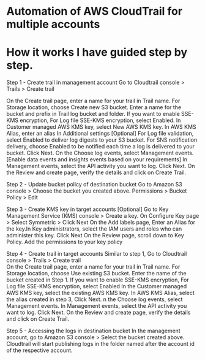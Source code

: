 # Automation of AWS CloudTrail for multiple accounts


# How it works I have guided step by step.

Step 1 - Create trail in management account
Go to Cloudtrail console > Trails > Create trail

On the Create trail page, enter a name for your trail in Trail name.
For Storage location, choose Create new S3 bucket.
Enter a name for the bucket and prefix  in Trail log bucket and folder.
If you want to enable SSE-KMS encryption,
For Log file SSE-KMS encryption, select Enabled.
In Customer managed AWS KMS key, select New AWS KMS key. In AWS KMS Alias, enter an alias
In Additional settings [Optional]
For Log file validation,  select Enabled to deliver log digests to your S3 bucket.
For SNS notification delivery, choose Enabled to be notified each time a log is delivered to your bucket. 
Click Next.
On the Choose log events,  select Management events. [Enable data events and insights events based on your requirements]
In Management events, select the API activity you want to log.
Click Next. On the Review and create page, verify the details and click on Create Trail.





Step 2 - Update bucket policy of destination bucket
Go to Amazon S3 console > Choose the bucket you created above.
Permissions > Bucket Policy > Edit



Step 3 - Create KMS key in target accounts [Optional]
Go to Key Management Service (KMS) console > Create a key.
On Configure Key page > Select Symmetric > Click Next
On the Add labels page, Enter an AIias for the key.In Key administrators, select the IAM users and roles who can administer this key. Click Next
On the  Review page, scroll down to Key Policy. Add the permissions to your key policy


Step 4 - Create trail in target accounts 
Similar to step 1, Go to Cloudtrail console > Trails > Create trail           
On the Create trail page, enter a name for your trail in Trail name.
For Storage location, choose  Use existing S3 bucket.
Enter the name of the bucket created in Step 1.
 If you want to enable SSE-KMS encryption,
For Log file SSE-KMS encryption, select Enabled
In the Customer managed AWS KMS key, select the existing AWS KMS key. In AWS KMS Alias,  select the alias created in step 3, Click Next.
n the Choose log events,  select Management events.
In Management events, select the API activity you want to log.
Click Next. On the Review and create page, verify the details and click on Create Trail.



Step 5 - Accessing the logs in destination bucket
In the management account, go to Amazon S3 console > Select the bucket created above.
Cloudtrail will start publishing logs in the folder named after the account id of the respective account.
